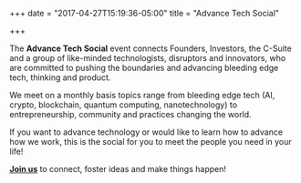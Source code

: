 +++
date = "2017-04-27T15:19:36-05:00"
title = "Advance Tech Social"

+++

The **Advance Tech Social** event connects Founders, Investors, the C-Suite and a group of like-minded technologists, disruptors and innovators, who are committed to pushing the boundaries and advancing bleeding edge tech, thinking and product.

We meet on a monthly basis topics range from bleeding edge tech (AI, crypto, blockchain, quantum computing, nanotechnology) to entrepreneurship, community and practices changing the world.

If you want to advance technology or would like to learn how to advance how we work, this is the social for you to meet the people you need in your life!

**[Join us](https://www.meetup.com/Advance-Tech-Social/)** to connect, foster ideas and make things happen!

